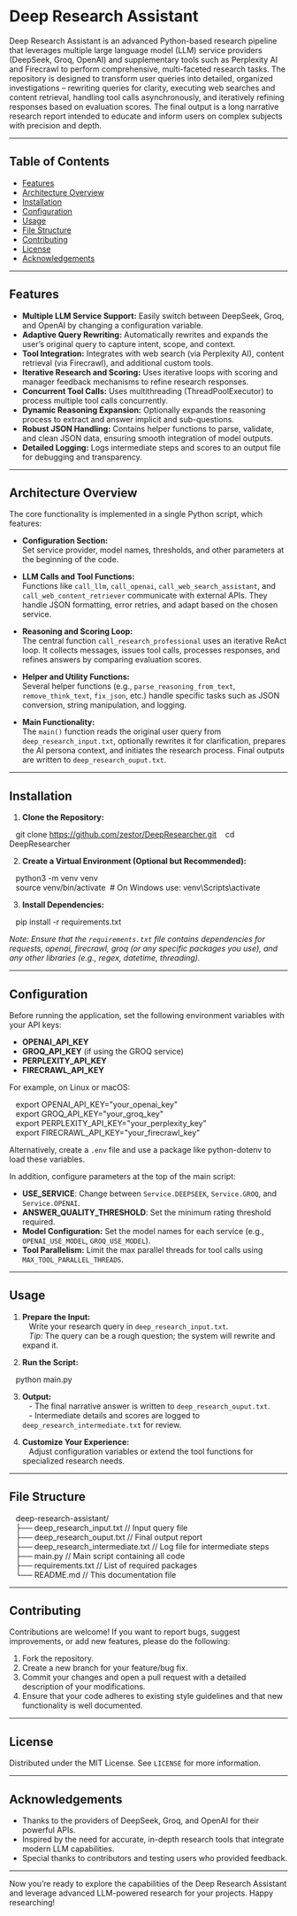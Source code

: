 # Deep Research Assistant

Deep Research Assistant is an advanced Python-based research pipeline that leverages multiple large language model (LLM) service providers (DeepSeek, Groq, OpenAI) and supplementary tools such as Perplexity AI and Firecrawl to perform comprehensive, multi-faceted research tasks. The repository is designed to transform user queries into detailed, organized investigations – rewriting queries for clarity, executing web searches and content retrieval, handling tool calls asynchronously, and iteratively refining responses based on evaluation scores. The final output is a long narrative research report intended to educate and inform users on complex subjects with precision and depth.

---

## Table of Contents

- [Features](#features)
- [Architecture Overview](#architecture-overview)
- [Installation](#installation)
- [Configuration](#configuration)
- [Usage](#usage)
- [File Structure](#file-structure)
- [Contributing](#contributing)
- [License](#license)
- [Acknowledgements](#acknowledgements)

---

## Features

- **Multiple LLM Service Support:** Easily switch between DeepSeek, Groq, and OpenAI by changing a configuration variable.
- **Adaptive Query Rewriting:** Automatically rewrites and expands the user’s original query to capture intent, scope, and context.
- **Tool Integration:** Integrates with web search (via Perplexity AI), content retrieval (via Firecrawl), and additional custom tools.
- **Iterative Research and Scoring:** Uses iterative loops with scoring and manager feedback mechanisms to refine research responses.
- **Concurrent Tool Calls:** Uses multithreading (ThreadPoolExecutor) to process multiple tool calls concurrently.
- **Dynamic Reasoning Expansion:** Optionally expands the reasoning process to extract and answer implicit and sub-questions.
- **Robust JSON Handling:** Contains helper functions to parse, validate, and clean JSON data, ensuring smooth integration of model outputs.
- **Detailed Logging:** Logs intermediate steps and scores to an output file for debugging and transparency.

---

## Architecture Overview

The core functionality is implemented in a single Python script, which features:

- **Configuration Section:**  
  Set service provider, model names, thresholds, and other parameters at the beginning of the code.
  
- **LLM Calls and Tool Functions:**  
  Functions like `call_llm`, `call_openai`, `call_web_search_assistant`, and `call_web_content_retriever` communicate with external APIs. They handle JSON formatting, error retries, and adapt based on the chosen service.
  
- **Reasoning and Scoring Loop:**  
  The central function `call_research_professional` uses an iterative ReAct loop. It collects messages, issues tool calls, processes responses, and refines answers by comparing evaluation scores.
  
- **Helper and Utility Functions:**  
  Several helper functions (e.g., `parse_reasoning_from_text`, `remove_think_text`, `fix_json`, etc.) handle specific tasks such as JSON conversion, string manipulation, and logging.
  
- **Main Functionality:**  
  The `main()` function reads the original user query from `deep_research_input.txt`, optionally rewrites it for clarification, prepares the AI persona context, and initiates the research process. Final outputs are written to `deep_research_ouput.txt`.

---

## Installation

1. **Clone the Repository:**

   git clone https://github.com/zestor/DeepResearcher.git
   cd DeepResearcher

2. **Create a Virtual Environment (Optional but Recommended):**

   python3 -m venv venv  
   source venv/bin/activate  # On Windows use: venv\Scripts\activate

3. **Install Dependencies:**

   pip install -r requirements.txt

*Note: Ensure that the `requirements.txt` file contains dependencies for requests, openai, firecrawl, groq (or any specific packages you use), and any other libraries (e.g., regex, datetime, threading).*

---

## Configuration

Before running the application, set the following environment variables with your API keys:

- **OPENAI_API_KEY**  
- **GROQ_API_KEY** (if using the GROQ service)
- **PERPLEXITY_API_KEY**  
- **FIRECRAWL_API_KEY**

For example, on Linux or macOS:

   export OPENAI_API_KEY="your_openai_key"  
   export GROQ_API_KEY="your_groq_key"  
   export PERPLEXITY_API_KEY="your_perplexity_key"  
   export FIRECRAWL_API_KEY="your_firecrawl_key"

Alternatively, create a `.env` file and use a package like python-dotenv to load these variables.

In addition, configure parameters at the top of the main script:

- **USE_SERVICE**: Change between `Service.DEEPSEEK`, `Service.GROQ`, and `Service.OPENAI`.
- **ANSWER_QUALITY_THRESHOLD**: Set the minimum rating threshold required.
- **Model Configuration:** Set the model names for each service (e.g., `OPENAI_USE_MODEL`, `GROQ_USE_MODEL`).
- **Tool Parallelism:** Limit the max parallel threads for tool calls using `MAX_TOOL_PARALLEL_THREADS`.

---

## Usage

1. **Prepare the Input:**  
   Write your research query in `deep_research_input.txt`.  
   *Tip:* The query can be a rough question; the system will rewrite and expand it.

2. **Run the Script:**

   python main.py

3. **Output:**  
   - The final narrative answer is written to `deep_research_ouput.txt`.  
   - Intermediate details and scores are logged to `deep_research_intermediate.txt` for review.

4. **Customize Your Experience:**  
   Adjust configuration variables or extend the tool functions for specialized research needs.

---

## File Structure

   deep-research-assistant/  
   ├── deep_research_input.txt        // Input query file  
   ├── deep_research_ouput.txt        // Final output report  
   ├── deep_research_intermediate.txt // Log file for intermediate steps  
   ├── main.py                        // Main script containing all code  
   ├── requirements.txt               // List of required packages  
   └── README.md                      // This documentation file

---

## Contributing

Contributions are welcome! If you want to report bugs, suggest improvements, or add new features, please do the following:

1. Fork the repository.
2. Create a new branch for your feature/bug fix.
3. Commit your changes and open a pull request with a detailed description of your modifications.
4. Ensure that your code adheres to existing style guidelines and that new functionality is well documented.

---

## License

Distributed under the MIT License. See `LICENSE` for more information.

---

## Acknowledgements

- Thanks to the providers of DeepSeek, Groq, and OpenAI for their powerful APIs.
- Inspired by the need for accurate, in-depth research tools that integrate modern LLM capabilities.
- Special thanks to contributors and testing users who provided feedback.

---

Now you’re ready to explore the capabilities of the Deep Research Assistant and leverage advanced LLM-powered research for your projects. Happy researching!
